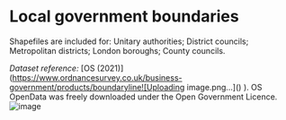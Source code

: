 # Local government boundaries

Shapefiles are included for: Unitary authorities; District councils; Metropolitan districts; London boroughs; County councils. 

*Dataset reference:* [OS (2021)](https://www.ordnancesurvey.co.uk/business-government/products/boundaryline![Uploading image.png…]()
). OS OpenData was freely downloaded under the Open Government Licence.
![image](https://user-images.githubusercontent.com/57355504/131539946-2994032a-fbcb-4454-9e10-5b485a935946.png)

